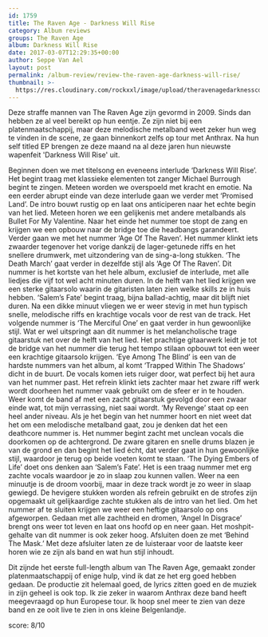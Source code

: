 ```yaml
---
id: 1759
title: The Raven Age - Darkness Will Rise
category: Album reviews
groups: The Raven Age
album: Darkness Will Rise
date: 2017-03-07T12:29:35+00:00
author: Seppe Van Ael
layout: post
permalink: /album-review/review-the-raven-age-darkness-will-rise/
thumbnail: >-
  https://res.cloudinary.com/rockxxl/image/upload/theravenagedarknesscd.jpg
---
```

Deze straffe mannen van The Raven Age zijn gevormd in 2009. Sinds dan hebben ze al veel bereikt op hun eentje. Ze zijn niet bij een platenmaatschappij, maar deze melodische metalband weet zeker hun weg te vinden in de scene, ze gaan binnenkort zelfs op tour met Anthrax. Na hun self titled EP brengen ze deze maand na al deze jaren hun nieuwste wapenfeit 'Darkness Will Rise' uit.

Beginnen doen we met titelsong en eveneens interlude ‘Darkness Will Rise’. Het begint traag met klassieke elementen tot zanger Michael Burrough begint te zingen. Meteen worden we overspoeld met kracht en emotie. Na een eerder abrupt einde van deze interlude gaan we verder met ‘Promised Land’. De intro bouwt rustig op en laat ons anticiperen naar het echte begin van het lied. Meteen horen we een gelijkenis met andere metalbands als Bullet For My Valentine. Naar het einde het nummer toe stopt de zang en krijgen we een opbouw naar de bridge toe die headbangs garandeert. Verder gaan we met het nummer ‘Age Of The Raven’. Het nummer klinkt iets zwaarder tegenover het vorige dankzij de lager-getunede riffs en het snellere drumwerk, met uitzondering van de sing-a-long stukken. ‘The Death March’ gaat verder in dezelfde stijl als ‘Age Of The Raven’. Dit nummer is het kortste van het hele album, exclusief de interlude, met alle liedjes die vijf tot wel acht minuten duren. In de helft van het lied krijgen we een sterke gitaarsolo waarin de gitaristen laten zien welke skills ze in huis hebben. ‘Salem’s Fate’ begint traag, bijna ballad-achtig, maar dit blijft niet duren. Na een dikke minuut vliegen we er weer stevig in met hun typisch snelle, melodische riffs en krachtige vocals voor de rest van de track. Het volgende nummer is ‘The Merciful One’ en gaat verder in hun gewoonlijke stijl. Wat er wel uitspringt aan dit nummer is het melancholische trage gitaarstuk net over de helft van het lied. Het prachtige gitaarwerk leidt je tot de bridge van het nummer die terug het tempo stilaan opbouwt tot een weer een krachtige gitaarsolo krijgen. ‘Eye Among The Blind’ is een van de hardste nummers van het album, al komt ‘Trapped Within The Shadows’ dicht in de buurt. De vocals komen iets ruiger door, wat perfect bij het aura van het nummer past. Het refrein klinkt iets zachter maar het zware riff werk wordt doorheen het nummer vaak gebruikt om de sfeer er in te houden. Weer komt de band af met een zacht gitaarstuk gevolgd door een zwaar einde wat, tot mijn verrassing, niet saai wordt. ‘My Revenge’ staat op een heel ander niveau. Als je het begin van het nummer hoort en niet weet dat het om een melodische metalband gaat, zou je denken dat het een deathcore nummer is. Het nummer begint zacht met unclean vocals die doorkomen op de achtergrond. De zware gitaren en snelle drums blazen je van de grond en dan begint het lied écht, dat verder gaat in hun gewoonlijke stijl, waardoor je terug op beide voeten komt te staan. ‘The Dying Embers of Life’ doet ons denken aan ‘Salem’s Fate’. Het is een traag nummer met erg zachte vocals waardoor je zo in slaap zou kunnen vallen. Weer na een minuutje is de droom voorbij, maar in deze track wordt je zo weer in slaap gewiegd. De hevigere stukken worden als refrein gebruikt en de strofes zijn opgemaakt uit gelijkaardige zachte stukken als de intro van het lied. Om het nummer af te sluiten krijgen we weer een heftige gitaarsolo op ons afgeworpen. Gedaan met alle zachtheid en dromen, ‘Angel In Disgrace’ brengt ons weer tot leven en laat ons hoofd op en neer gaan. Het moshpit-gehalte van dit nummer is ook zeker hoog. Afsluiten doen ze met ‘Behind The Mask.’ Met deze afsluiter laten ze de luisteraar voor de laatste keer horen wie ze zijn als band en wat hun stijl inhoudt.

Dit zijnde het eerste full-length album van The Raven Age, gemaakt zonder platenmaatschappij of enige hulp, vind ik dat ze het erg goed hebben gedaan. De productie zit helemaal goed, de lyrics zitten goed en de muziek in zijn geheel is ook top. Ik zie zeker in waarom Anthrax deze band heeft meegevraagd op hun Europese tour. Ik hoop snel meer te zien van deze band en ze ooit live te zien in ons kleine Belgenlandje.

score: 8/10
